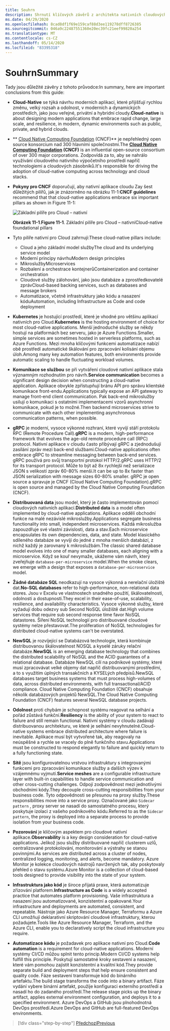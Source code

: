 ```yaml
---
title: Souhrn
description: Shrnutí klíčových závěrů z architekta nativních cloudových aplikací .NET pro Azure – příručka a elektronická kniha.
ms.date: 04/29/2020
ms.openlocfilehash: 8cad8df1f69e159caf88d3ee119278dff8726385
ms.sourcegitcommit: 046a9c22487551360e20ec39fc21eef99820a254
ms.translationtype: MT
ms.contentlocale: cs-CZ
ms.lasthandoff: 05/14/2020
ms.locfileid: "83395318"
---
```

# <a name="summary"></a><span data-ttu-id="eddf5-103">Souhrn</span><span class="sxs-lookup"><span data-stu-id="eddf5-103">Summary</span></span>

<span data-ttu-id="eddf5-104">Tady jsou důležité závěry z tohoto průvodce:</span><span class="sxs-lookup"><span data-stu-id="eddf5-104">In summary, here are important conclusions from this guide:</span></span>

- <span data-ttu-id="eddf5-105">**Cloud-Native** se týká návrhu moderních aplikací, které přijišťují rychlou změnu, velký rozsah a odolnost, v moderních a dynamických prostředích, jako jsou veřejné, privátní a hybridní cloudy.</span><span class="sxs-lookup"><span data-stu-id="eddf5-105">**Cloud-native** is about designing modern applications that embrace rapid change, large scale, and resilience, in modern, dynamic environments such as public, private, and hybrid clouds.</span></span>

- <span data-ttu-id="eddf5-106">\*\* [Cloud Native Computing Foundation](https://www.cncf.io/) (CNCF)\*\* je nepřehledný open source konsorcium nad 300 hlavními společnostmi.</span><span class="sxs-lookup"><span data-stu-id="eddf5-106">The **[Cloud Native Computing Foundation](https://www.cncf.io/) (CNCF)** is an influential open-source consortium of over 300 major corporations.</span></span> <span data-ttu-id="eddf5-107">Zodpovídá za to, aby se nahrálo využívání cloudového nativního výpočetního prostředí napříč technologiemi a cloudových zásobníků.</span><span class="sxs-lookup"><span data-stu-id="eddf5-107">It's responsible for driving the adoption of cloud-native computing across technology and cloud stacks.</span></span>

- <span data-ttu-id="eddf5-108">**Pokyny pro CNCF** doporučují, aby nativní aplikace cloudu Zay šest důležitých pilířů, jak je znázorněno na obrázku 11-1:</span><span class="sxs-lookup"><span data-stu-id="eddf5-108">**CNCF guidelines** recommend that that cloud-native applications embrace six important pillars as shown in Figure 11-1:</span></span>

  ![Základní pilíře pro Cloud – nativní](./media/cloud-native-foundational-pillars.png)

  <span data-ttu-id="eddf5-110">**Obrázek 11-1**.</span><span class="sxs-lookup"><span data-stu-id="eddf5-110">**Figure 11-1**.</span></span> <span data-ttu-id="eddf5-111">Základní pilíře pro Cloud – nativní</span><span class="sxs-lookup"><span data-stu-id="eddf5-111">Cloud-native foundational pillars</span></span>

- <span data-ttu-id="eddf5-112">Tyto pilíře nativní pro Cloud zahrnují:</span><span class="sxs-lookup"><span data-stu-id="eddf5-112">These cloud-native pillars include:</span></span>
  - <span data-ttu-id="eddf5-113">Cloud a jeho základní model služby</span><span class="sxs-lookup"><span data-stu-id="eddf5-113">The cloud and its underlying service model</span></span>
  - <span data-ttu-id="eddf5-114">Moderní principy návrhu</span><span class="sxs-lookup"><span data-stu-id="eddf5-114">Modern design principles</span></span>
  - <span data-ttu-id="eddf5-115">Mikroslužby</span><span class="sxs-lookup"><span data-stu-id="eddf5-115">Microservices</span></span>
  - <span data-ttu-id="eddf5-116">Rozbalení a orchestrace kontejnerů</span><span class="sxs-lookup"><span data-stu-id="eddf5-116">Containerization and container orchestration</span></span>
  - <span data-ttu-id="eddf5-117">Cloudové služby zálohování, jako jsou databáze a zprostředkovatelé zpráv</span><span class="sxs-lookup"><span data-stu-id="eddf5-117">Cloud-based backing services, such as databases and message brokers</span></span>
  - <span data-ttu-id="eddf5-118">Automatizace, včetně infrastruktury jako kódu a nasazení kódu</span><span class="sxs-lookup"><span data-stu-id="eddf5-118">Automation, including Infrastructure as Code and code deployment</span></span>

- <span data-ttu-id="eddf5-119">**Kubernetes** je hostující prostředí, které je vhodné pro většinu aplikací nativních pro Cloud.</span><span class="sxs-lookup"><span data-stu-id="eddf5-119">**Kubernetes** is the hosting environment of choice for most cloud-native applications.</span></span> <span data-ttu-id="eddf5-120">Menší jednoduché služby se někdy hostují na platformách bez serveru, jako je Azure Functions.</span><span class="sxs-lookup"><span data-stu-id="eddf5-120">Smaller, simple services are sometimes hosted in serverless platforms, such as Azure Functions.</span></span> <span data-ttu-id="eddf5-121">Mezi mnoha klíčovými funkcemi automatizace nabízí obě prostředí automatické škálování pro zpracování kolísání objemu úloh.</span><span class="sxs-lookup"><span data-stu-id="eddf5-121">Among many key automation features, both environments provide automatic scaling to handle fluctuating workload volumes.</span></span>

- <span data-ttu-id="eddf5-122">**Komunikace se službou** se při vytváření cloudové nativní aplikace stala významným rozhodnutím pro návrh.</span><span class="sxs-lookup"><span data-stu-id="eddf5-122">**Service communication** becomes a significant design decision when constructing a cloud-native application.</span></span> <span data-ttu-id="eddf5-123">Aplikace obvykle zpřístupňují bránu API pro správu klientské komunikace front-endu.</span><span class="sxs-lookup"><span data-stu-id="eddf5-123">Applications typically expose an API gateway to manage front-end client communication.</span></span> <span data-ttu-id="eddf5-124">Pak back-end mikroslužby usilují o komunikaci s ostatními implementacemi vzorů asynchronní komunikace, pokud je to možné.</span><span class="sxs-lookup"><span data-stu-id="eddf5-124">Then backend microservices strive to communicate with each other implementing asynchronous communication patterns, when possible.</span></span>

- <span data-ttu-id="eddf5-125">**gRPC** je moderní, vysoce výkonné rozhraní, které vyvíjí stáří protokolu RPC (Remote Procedure Call).</span><span class="sxs-lookup"><span data-stu-id="eddf5-125">**gRPC** is a modern, high-performance framework that evolves the age-old remote procedure call (RPC) protocol.</span></span> <span data-ttu-id="eddf5-126">Nativní aplikace v cloudu často přibývají gRPC a zjednodušují zasílání zpráv mezi back-end službami.</span><span class="sxs-lookup"><span data-stu-id="eddf5-126">Cloud-native applications often embrace gRPC to streamline messaging between back-end services.</span></span> <span data-ttu-id="eddf5-127">gRPC používá pro svůj transportní protokol HTTP/2.</span><span class="sxs-lookup"><span data-stu-id="eddf5-127">gRPC uses HTTP/2 for its transport protocol.</span></span> <span data-ttu-id="eddf5-128">Může to být až 8x rychlejší než serializace JSON s velikostí zpráv 60-80% menší.</span><span class="sxs-lookup"><span data-stu-id="eddf5-128">It can be up to 8x faster than JSON serialization with message sizes 60-80% smaller.</span></span> <span data-ttu-id="eddf5-129">gRPC je open source a spravuje je CNCF (Cloud Native Computing Foundation).</span><span class="sxs-lookup"><span data-stu-id="eddf5-129">gRPC is open source and managed by the Cloud Native Computing Foundation (CNCF).</span></span>

- <span data-ttu-id="eddf5-130">**Distribuovaná data** jsou model, který je často implementován pomocí cloudových nativních aplikací.</span><span class="sxs-lookup"><span data-stu-id="eddf5-130">**Distributed data** is a model often implemented by cloud-native applications.</span></span> <span data-ttu-id="eddf5-131">Aplikace oddělí obchodní funkce na malé nezávislé mikroslužby.</span><span class="sxs-lookup"><span data-stu-id="eddf5-131">Applications segregate business functionality into small, independent microservices.</span></span> <span data-ttu-id="eddf5-132">Každá mikroslužba zapouzdřuje své vlastní závislosti, data a stav.</span><span class="sxs-lookup"><span data-stu-id="eddf5-132">Each microservice encapsulates its own dependencies, data, and state.</span></span> <span data-ttu-id="eddf5-133">Model klasického sdíleného databáze se vyvíjí do jedné z mnoha menších databází, z nichž každý je zarovnaný k mikroslužbám.</span><span class="sxs-lookup"><span data-stu-id="eddf5-133">The classic shared database model evolves into one of many smaller databases, each aligning with a microservice.</span></span> <span data-ttu-id="eddf5-134">Když se kouř nevymaže, ukážeme vám návrh, který zveřejňuje `database-per-microservice` model.</span><span class="sxs-lookup"><span data-stu-id="eddf5-134">When the smoke clears, we emerge with a design that exposes a `database-per-microservice` model.</span></span>

- <span data-ttu-id="eddf5-135">**Žádné databáze SQL** neodkazují na vysoce výkonná a nerelační úložiště dat.</span><span class="sxs-lookup"><span data-stu-id="eddf5-135">**No-SQL databases** refer to high-performance, non-relational data stores.</span></span> <span data-ttu-id="eddf5-136">Jsou v Excelu ve vlastnostech snadného použití, škálovatelnosti, odolnosti a dostupnosti.</span><span class="sxs-lookup"><span data-stu-id="eddf5-136">They excel in their ease-of-use, scalability, resilience, and availability characteristics.</span></span> <span data-ttu-id="eddf5-137">Vysoce výkonné služby, které vyžadují dobu odezvy sub Second NoSQL úložiště dat.</span><span class="sxs-lookup"><span data-stu-id="eddf5-137">High volume services that require sub second response time favor NoSQL datastores.</span></span> <span data-ttu-id="eddf5-138">Šíření NoSQL technologií pro distribuované cloudové systémy nelze přestavovat.</span><span class="sxs-lookup"><span data-stu-id="eddf5-138">The proliferation of NoSQL technologies for distributed cloud-native systems can't be overstated.</span></span>

- <span data-ttu-id="eddf5-139">**NewSQL** je rozvíjející se Databázová technologie, která kombinuje distribuovanou škálovatelnost NOSQL a kyselé záruky relační databáze.</span><span class="sxs-lookup"><span data-stu-id="eddf5-139">**NewSQL** is an emerging database technology that combines the distributed scalability of NoSQL and the ACID guarantees of a relational database.</span></span> <span data-ttu-id="eddf5-140">Databáze NewSQL cílí na podnikové systémy, které musí zpracovávat velké objemy dat napříč distribuovanými prostředími, a to s využitím úplných transakčních a KYSELých předpisů.</span><span class="sxs-lookup"><span data-stu-id="eddf5-140">NewSQL databases target business systems that must process high-volumes of data, across distributed environments, with full transactional/ACID compliance.</span></span> <span data-ttu-id="eddf5-141">Cloud Native Computing Foundation (CNCF) obsahuje několik databázových projektů NewSQL.</span><span class="sxs-lookup"><span data-stu-id="eddf5-141">The Cloud Native Computing Foundation (CNCF) features several NewSQL database projects.</span></span>

- <span data-ttu-id="eddf5-142">**Odolnost** proti chybám je schopnost systému reagovat na selhání a pořád zůstává funkční.</span><span class="sxs-lookup"><span data-stu-id="eddf5-142">**Resiliency** is the ability of your system to react to failure and still remain functional.</span></span> <span data-ttu-id="eddf5-143">Nativní systémy v cloudu zadávají distribuovanou architekturu, ve které je selhání nevyhnutelné.</span><span class="sxs-lookup"><span data-stu-id="eddf5-143">Cloud-native systems embrace distributed architecture where failure is inevitable.</span></span> <span data-ttu-id="eddf5-144">Aplikace musí být vytvořené tak, aby reagovaly na neúspěšné a rychle se vracely do plně funkčního stavu.</span><span class="sxs-lookup"><span data-stu-id="eddf5-144">Applications must be constructed to respond elegantly to failure and quickly return to a fully functioning state.</span></span>

- <span data-ttu-id="eddf5-145">**Sítě** jsou konfigurovatelnou vrstvou infrastruktury s integrovanými funkcemi pro zpracování komunikace služby a dalších výzev k vzájemnému vyjmutí.</span><span class="sxs-lookup"><span data-stu-id="eddf5-145">**Service meshes** are a configurable infrastructure layer with built-in capabilities to handle service communication and other cross-cutting challenges.</span></span> <span data-ttu-id="eddf5-146">Odpojí zodpovědnost mezi jednotlivými obchodními kódy.</span><span class="sxs-lookup"><span data-stu-id="eddf5-146">They decouple cross-cutting responsibilities from your business code.</span></span> <span data-ttu-id="eddf5-147">Tyto odpovědnosti se přesunou na proxy služby.</span><span class="sxs-lookup"><span data-stu-id="eddf5-147">These responsibilities move into a service proxy.</span></span> <span data-ttu-id="eddf5-148">Označované jako `Sidecar pattern` , proxy server se nasadí do samostatného procesu, který poskytuje izolaci z vašeho podnikového kódu.</span><span class="sxs-lookup"><span data-stu-id="eddf5-148">Referred to as the `Sidecar pattern`, the proxy is deployed into a separate process to provide isolation from your business code.</span></span>

- <span data-ttu-id="eddf5-149">**Pozorování** je klíčovým aspektem pro cloudové nativní aplikace.</span><span class="sxs-lookup"><span data-stu-id="eddf5-149">**Observability** is a key design consideration for cloud-native applications.</span></span> <span data-ttu-id="eddf5-150">Jelikož jsou služby distribuované napříč clusterem uzlů, centralizované protokolování, monitorování a výstrahy se stanou povinnými.</span><span class="sxs-lookup"><span data-stu-id="eddf5-150">As services are distributed across a cluster of nodes, centralized logging, monitoring, and alerts, become mandatory.</span></span> <span data-ttu-id="eddf5-151">Azure Monitor je kolekce cloudových nástrojů navržených tak, aby poskytovaly přehled o stavu systému.</span><span class="sxs-lookup"><span data-stu-id="eddf5-151">Azure Monitor is a collection of cloud-based tools designed to provide visibility into the state of your system.</span></span>

- <span data-ttu-id="eddf5-152">**Infrastruktura jako kód** je široce přijatá praxe, která automatizuje zřizování platforem.</span><span class="sxs-lookup"><span data-stu-id="eddf5-152">**Infrastructure as Code** is a widely accepted practice that automates platform provisioning.</span></span> <span data-ttu-id="eddf5-153">Vaše infrastruktura a nasazení jsou automatizované, konzistentní a opakované.</span><span class="sxs-lookup"><span data-stu-id="eddf5-153">Your infrastructure and deployments are automated, consistent, and repeatable.</span></span> <span data-ttu-id="eddf5-154">Nástroje jako Azure Resource Manager, Terraformu a Azure CLI umožňují deklarativní skriptování cloudové infrastruktury, kterou požadujete.</span><span class="sxs-lookup"><span data-stu-id="eddf5-154">Tools like Azure Resource Manager, Terraform, and the Azure CLI, enable you to declaratively script the cloud infrastructure you require.</span></span>

- <span data-ttu-id="eddf5-155">**Automatizace kódu** je požadavek pro aplikace nativní pro Cloud.</span><span class="sxs-lookup"><span data-stu-id="eddf5-155">**Code automation** is a requirement for cloud-native applications.</span></span> <span data-ttu-id="eddf5-156">Moderní systémy CI/CD můžou splnit tento princip.</span><span class="sxs-lookup"><span data-stu-id="eddf5-156">Modern CI/CD systems help fulfill this principle.</span></span> <span data-ttu-id="eddf5-157">Poskytují samostatné kroky sestavení a nasazení, které vám pomohou zajistit konzistentní a kvalitní kód.</span><span class="sxs-lookup"><span data-stu-id="eddf5-157">They provide separate build and deployment steps that help ensure consistent and quality code.</span></span> <span data-ttu-id="eddf5-158">Fáze sestavení transformuje kód do binárního artefaktu.</span><span class="sxs-lookup"><span data-stu-id="eddf5-158">The build stage transforms the code into a binary artifact.</span></span> <span data-ttu-id="eddf5-159">Fáze vydání vybere binární artefakt, použije konfiguraci externího prostředí a nasadí ho do zadaného prostředí.</span><span class="sxs-lookup"><span data-stu-id="eddf5-159">The release stage picks up the binary artifact, applies external environment configuration, and deploys it to a specified environment.</span></span> <span data-ttu-id="eddf5-160">Azure DevOps a GitHub jsou plnohodnotná DevOps prostředí.</span><span class="sxs-lookup"><span data-stu-id="eddf5-160">Azure DevOps and GitHub are full-featured DevOps environments.</span></span>

>[!div class="step-by-step"]
>[<span data-ttu-id="eddf5-161">Předchozí</span><span class="sxs-lookup"><span data-stu-id="eddf5-161">Previous</span></span>](application-bundles.md)
